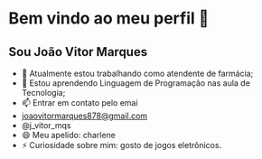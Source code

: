 # Bem vindo ao meu perfil 👋

## Sou João Vitor Marques



- 🔭 Atualmente estou trabalhando como atendente de farmácia;
- 🌱 Estou aprendendo Linguagem de Programação nas aula de Tecnologia;
- 📫 Entrar em contato pelo emai
 - joaovitormarques878@gmail.com
  -  @j_vitor_mqs
- 😄 Meu apelido: charlene
- ⚡ Curiosidade sobre mim: gosto de jogos eletrônicos.

